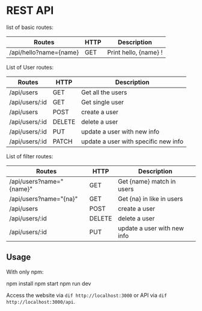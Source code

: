 # REST API

list of basic routes:

|Routes|HTTP|Description|
|---|---|---|
|/api/hello?name={name}|GET|Print hello, {name} !|

List of User routes:

|Routes|HTTP|Description|
|---|---|---|
|/api/users|GET|Get all the users|
|/api/users/:id|GET|Get single user|
|/api/users|POST|create a user|
|/api/users/:id|DELETE|delete a user|
|/api/users/:id|PUT|update a user with new info|
|/api/users/:id|PATCH|update a user with specific new info|

List of filter routes:

|Routes|HTTP|Description|
|---|---|---|
|/api/users?name="{name}"|GET|Get {name} match in users|
|/api/users?name="{na}"|GET|Get {na} in like in users|
|/api/users|POST|create a user|
|/api/users/:id|DELETE|delete a user|
|/api/users/:id|PUT|update a user with new info|

## Usage

With only npm:

npm install
npm start
npm run dev

Access the website via ```dif http://localhost:3000``` or API via ```dif http://localhost:3000/api```.
